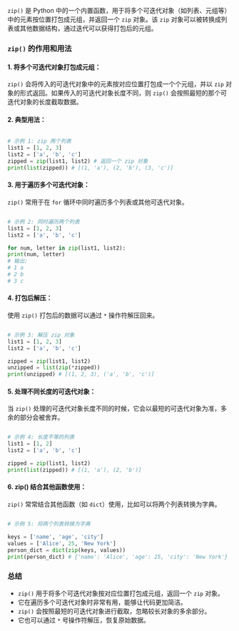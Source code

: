 `zip()` 是 Python 中的一个内置函数，用于将多个可迭代对象（如列表、元组等）中的元素按位置打包成元组，并返回一个 `zip` 对象。该 `zip` 对象可以被转换成列表或其他数据结构，通过迭代可以获得打包后的元组。

### `zip()` 的作用和用法

#### 1. **将多个可迭代对象打包成元组**：

`zip()` 会将传入的可迭代对象中的元素按对应位置打包成一个个元组，并以 `zip` 对象的形式返回。如果传入的可迭代对象长度不同，则 `zip()` 会按照最短的那个可迭代对象的长度截取数据。
#### 2. **典型用法**：

```python

# 示例 1: zip 两个列表
list1 = [1, 2, 3]
list2 = ['a', 'b', 'c']
zipped = zip(list1, list2) # 返回一个 zip 对象
print(list(zipped)) # [(1, 'a'), (2, 'b'), (3, 'c')]

```

  

#### 3. **用于遍历多个可迭代对象**：

`zip()` 常用于在 `for` 循环中同时遍历多个列表或其他可迭代对象。

```python

# 示例 2: 同时遍历两个列表
list1 = [1, 2, 3]
list2 = ['a', 'b', 'c']

for num, letter in zip(list1, list2):
print(num, letter)
# 输出:
# 1 a
# 2 b
# 3 c

```
#### 4. **打包后解压**：

使用 `zip()` 打包后的数据可以通过 `*` 操作符解压回来。
```python

# 示例 3: 解压 zip 对象
list1 = [1, 2, 3]
list2 = ['a', 'b', 'c']

zipped = zip(list1, list2)
unzipped = list(zip(*zipped))
print(unzipped) # [(1, 2, 3), ('a', 'b', 'c')]

```
#### 5. **处理不同长度的可迭代对象**：

当 `zip()` 处理的可迭代对象长度不同的时候，它会以最短的可迭代对象为准，多余的部分会被舍弃。

```python

# 示例 4: 长度不等的列表
list1 = [1, 2]
list2 = ['a', 'b', 'c']

zipped = zip(list1, list2)
print(list(zipped)) # [(1, 'a'), (2, 'b')]
```
#### 6. **zip() 结合其他函数使用**：

`zip()` 常常结合其他函数（如 `dict`）使用，比如可以将两个列表转换为字典。

```python

# 示例 5: 将两个列表转换为字典

keys = ['name', 'age', 'city']
values = ['Alice', 25, 'New York']
person_dict = dict(zip(keys, values))
print(person_dict) # {'name': 'Alice', 'age': 25, 'city': 'New York'}

```
### 总结

- `zip()` 用于将多个可迭代对象按对应位置打包成元组，返回一个 `zip` 对象。
- 它在遍历多个可迭代对象时非常有用，能够让代码更加简洁。
- `zip()` 会按照最短的可迭代对象进行截取，忽略较长对象的多余部分。
- 它也可以通过 `*` 号操作符解压，恢复原始数据。 